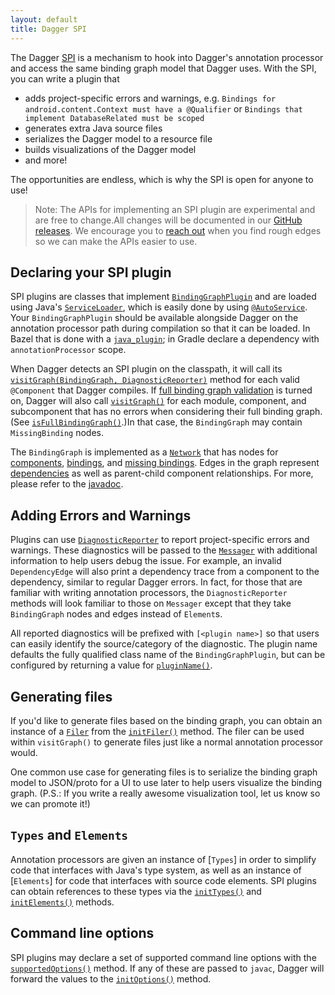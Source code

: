 ```yaml
---
layout: default
title: Dagger SPI
---
```


The Dagger [SPI] is a mechanism to hook into Dagger's annotation processor and
access the same binding graph  model that Dagger uses. With the SPI, you can
write a plugin that

- adds project-specific errors and warnings, e.g. `Bindings for
  android.content.Context must have a @Qualifier` or `Bindings that implement
  DatabaseRelated must be scoped`
- generates extra Java source files
- serializes the Dagger model to a resource file
- builds visualizations of the Dagger model
- and more!

The opportunities are endless, which is why the SPI is open for anyone to use!

> Note: The APIs for implementing an SPI plugin are experimental and are free to
> change.All changes will be documented in our [GitHub releases].
> We encourage you to [reach out] when you find rough edges so we can make the
> APIs easier to use.

## Declaring your SPI plugin

SPI plugins are classes that implement [`BindingGraphPlugin`] and are loaded
using Java's [`ServiceLoader`], which is easily done by using [`@AutoService`].
Your `BindingGraphPlugin` should be available alongside Dagger on the annotation
processor path during compilation so that it can be loaded. In
Bazel that is
done with a [`java_plugin`]; in Gradle declare a dependency with
`annotationProcessor` scope.

<!-- TODO(dpb): Give an example of using java_plugin, calling out the fact
     that there's no processor_class. -->

When Dagger detects an SPI plugin on the classpath, it will call its
[`visitGraph(BindingGraph, DiagnosticReporter)`][`visitGraph()`] method for each
valid `@Component` that Dagger compiles. If [full binding graph validation] is
turned on, Dagger will also call [`visitGraph()`] for each module, component,
and subcomponent that has no errors when considering their full binding graph.
(See [`isFullBindingGraph()`].)In that case, the `BindingGraph` may contain
`MissingBinding` nodes.

The `BindingGraph` is implemented as a [`Network`] that has nodes for
[components][component nodes], [bindings][binding nodes], and
[missing bindings][missing binding nodes]. Edges in the graph represent
[dependencies][dependency edges] as well as parent-child component
relationships. For more, please refer to the [javadoc][BindingGraph javadoc].

## Adding Errors and Warnings

Plugins can use [`DiagnosticReporter`] to report project-specific errors and
warnings. These diagnostics will be passed to the [`Messager`] with additional
information to help users debug the issue. For example, an invalid
`DependencyEdge` will also print a dependency trace from a component to the
dependency, similar to regular Dagger errors. In fact, for those that are
familiar with writing annotation processors, the `DiagnosticReporter` methods
will look familiar to those on `Messager` except that they take `BindingGraph`
nodes and edges instead of `Element`s.

All reported diagnostics will be prefixed with `[<plugin name>]` so that users
can easily identify the source/category of the diagnostic. The plugin name
defaults the fully qualified class name of the `BindingGraphPlugin`, but can be
configured by returning a value for [`pluginName()`].

## Generating files

If you'd like to generate files based on the binding graph, you can obtain an
instance of a [`Filer`] from the [`initFiler()`] method. The filer can be used
within `visitGraph()` to generate files just like a normal annotation processor
would.

One common use case for generating files is to serialize the binding graph model
to JSON/proto for a UI to use later to help users visualize the binding
graph. (P.S.: If you write a really awesome visualization tool, let us know so we
can promote it!)

## `Types` and `Elements`

Annotation processors are given an instance of [`Types`] in order to simplify
code that interfaces with Java's type system, as well as an instance of
[`Elements`] for code that interfaces with source code elements. SPI plugins can
obtain references to these types via the [`initTypes()`] and [`initElements()`]
methods.

## Command line options

SPI plugins may declare a set of supported command line options with the
[`supportedOptions()`] method. If any of these are passed to `javac`, Dagger
will forward the values to the [`initOptions()`] method.

[`@AutoService`]: https://github.com/google/auto/tree/master/service
[binding nodes]: https://google.github.io/dagger/api/latest/dagger/model/Binding.html
[BindingGraph javadoc]: https://google.github.io/dagger/api/latest/dagger/model/BindingGraph.html
[`BindingGraphPlugin`]: https://google.github.io/dagger/api/latest/dagger/spi/BindingGraphPlugin.html
[component nodes]: https://google.github.io/dagger/api/latest/dagger/model/BindingGraph.ComponentNode.html
[dependency edges]: https://google.github.io/dagger/api/latest/dagger/model/DependencyEdge.html
[`DiagnosticReporter`]: https://google.github.io/dagger/api/latest/dagger/spi/DiagnosticReporter.html
[`Filer`]: https://docs.oracle.com/javase/9/docs/api/javax/annotation/processing/Filer.html
[full binding graph validation]: compiler-options.md#full-binding-graph-validation
[GitHub releases]: https://github.com/google/dagger/releases
[`initElements()`]: https://google.github.io/dagger/api/latest/dagger/spi/BindingGraphPlugin.html#initElements-javax.lang.model.util.Elements-
[`initFiler()`]: https://google.github.io/dagger/api/latest/dagger/spi/BindingGraphPlugin.html#initFiler-javax.annotation.processing.Filer-
[`initOptions()`]: https://google.github.io/dagger/api/latest/dagger/spi/BindingGraphPlugin.html#initOptions-java.util.Map-
[`initTypes()`]: https://google.github.io/dagger/api/latest/dagger/spi/BindingGraphPlugin.html#initTypes-javax.lang.model.util.Types-
[`isFullBindingGraph()`]: https://google.github.io/dagger/api/latest/dagger/model/BindingGraph.html#isFullBindingGraph--
[`java_plugin`]: https://docs.bazel.build/versions/master/be/java.html#java_plugin
[`Messager`]: https://docs.oracle.com/javase/9/docs/api/javax/annotation/processing/Messager.html
[missing binding nodes]: https://google.github.io/dagger/api/latest/dagger/model/MissingBinding.html
[`Network`]: http://google.github.io/guava/releases/27.0-jre/api/docs/com/google/common/graph/Network.html
[`pluginName()`]: https://google.github.io/dagger/api/latest/dagger/spi/BindingGraphPlugin.html#pluginName--
[reach out]: https://github.com/google/dagger/issues/new
[`ServiceLoader`]: https://docs.oracle.com/javase/9/docs/api/java/util/ServiceLoader.html
[SPI]: https://en.wikipedia.org/wiki/Service_provider_interface
[`supportedOptions()`]: https://google.github.io/dagger/api/latest/dagger/spi/BindingGraphPlugin.html#supportedOptions--
[`visitGraph()`]: https://google.github.io/dagger/api/latest/dagger/spi/BindingGraphPlugin.html#visitGraph-dagger.model.BindingGraph-dagger.spi.DiagnosticReporter-

